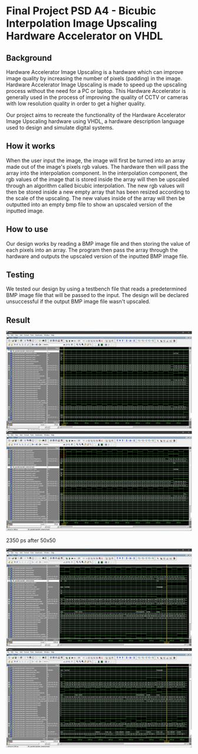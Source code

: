 # Final Project PSD A4 - Bicubic Interpolation Image Upscaling Hardware Accelerator on VHDL

## Background

Hardware Accelerator Image Upscaling is a hardware which can improve image quality by increasing the number of pixels (padding) in the image. Hardware Accelerator Image Upscaling is made to speed up the upscaling process without the need for a PC or laptop. This Hardware Accelerator is generally used in the process of improving the quality of CCTV or cameras with low resolution quality in order to get a higher quality.

Our project aims to recreate the functionality of the Hardware Accelerator Image Upscaling hardware using VHDL, a hardware description language used to design and simulate digital systems.

## How it works

When the user input the image, the image will first be turned into an array made out of the image's pixels rgb values. The hardware then will pass the array into the interpolation component. In the interpolation component, the rgb values of the image that is stored inside the array will then be upscaled through an algorithm called bicubic interpolation. The new rgb values will then be stored inside a new empty array that has been resized according to the scale of the upscaling. The new values inside of the array will then be outputted into an empty bmp file to show an upscaled version of the inputted image.

## How to use

Our design works by reading a BMP image file and then storing the value of each pixels into an array. The program then pass the array through the hardware and outputs the upscaled version of the inputted BMP image file.

## Testing

We tested our design by using a testbench file that reads a predetermined BMP image file that will be passed to the input. The design will be declared unsuccessful if the output BMP image file wasn't upscaled.

## Result
![alt text](https://github.com/Jordinia/Bicubic-Interpolation/blob/main/ScreenshotWave1.jpg?raw=true)
![alt text](https://github.com/Jordinia/Bicubic-Interpolation/blob/main/ScreenshotWave2.jpg?raw=true)

2350 ps after 50x50

![alt text](https://github.com/Jordinia/Bicubic-Interpolation/blob/main/ScreenshotWave3.jpg?raw=true)
![alt text](https://github.com/Jordinia/Bicubic-Interpolation/blob/main/ScreenshotWave4.jpg?raw=true)
